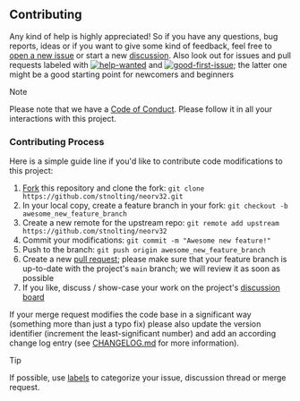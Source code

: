 ## Contributing

Any kind of help is highly appreciated! So if you have any questions, bug reports, ideas or if you want to
give some kind of feedback, feel free to [open a new issue](https://github.com/stnolting/neorv32/issues/new/choose)
or start a new [discussion](https://github.com/stnolting/neorv32/discussions). Also look out for issues and pull requests labeled with
[![help-wanted](https://img.shields.io/badge/-help%20wanted-brightgreen)](https://github.com/stnolting/neorv32/labels/help%20wanted) and
[![good-first-issue](https://img.shields.io/badge/-good%20first%20issue-purple)](https://github.com/stnolting/neorv32/labels/good%20first%20issue);
the latter one might be a good starting point for newcomers and beginners

> [!NOTE]
> Please note that we have a [Code of Conduct](https://github.com/stnolting/neorv32/blob/main/CODE_OF_CONDUCT.md).
Please follow it in all your interactions with this project.

### Contributing Process

Here is a simple guide line if you'd like to contribute code modifications to this project:

1. [Fork](https://github.com/stnolting/neorv32/fork) this repository and clone the fork: `git clone https://github.com/stnolting/neorv32.git`
2. In your local copy, create a feature branch in your fork: `git checkout -b awesome_new_feature_branch`
3. Create a new remote for the upstream repo: `git remote add upstream https://github.com/stnolting/neorv32`
4. Commit your modifications: `git commit -m "Awesome new feature!"`
5. Push to the branch: `git push origin awesome_new_feature_branch`
6. Create a new [pull request](https://github.com/stnolting/neorv32/pulls); please make sure that your feature branch is up-to-date
with the project's `main` branch; we will review it as soon as possible
7. If you like, discuss / show-case your work on the project's [discussion board](https://github.com/stnolting/neorv32/discussions)

If your merge request modifies the code base in a significant way (something more than just a typo fix) please also update
the version identifier (increment the least-significant number) and add an according change log entry
(see [CHANGELOG.md](https://github.com/stnolting/neorv32/blob/main/CHANGELOG.md) for more information).

> [!TIP]
> If possible, use [labels](https://github.com/stnolting/neorv32/labels)
to categorize your issue, discussion thread or merge request.
